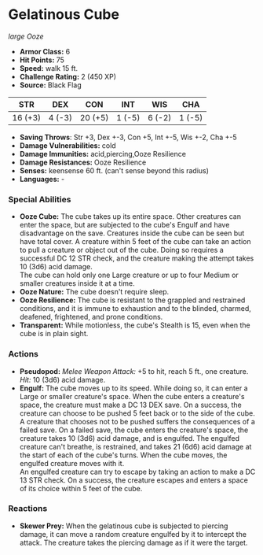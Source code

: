 # Gelatinous Cube

*large* *Ooze*

- **Armor Class:** 6
- **Hit Points:** 75 
- **Speed:** walk 15 ft.
- **Challenge Rating:** 2 (450 XP)
- **Source:** Black Flag

| STR | DEX | CON | INT | WIS | CHA |
| --- | --- | --- | --- | --- | --- |
| 16 (+3) | 4 (-3) | 20 (+5) | 1 (-5) | 6 (-2) | 1 (-5) |

- **Saving Throws**: Str +3, Dex +-3, Con +5, Int +-5, Wis +-2, Cha +-5
- **Damage Vulnerabilities:** cold
- **Damage Immunities:** acid,piercing,Ooze Resilience
- **Damage Resistances:** Ooze Resilience
- **Senses:** keensense 60 ft. (can't sense beyond this radius)
- **Languages:** -

### Special Abilities

- **Ooze Cube:** The cube takes up its entire space. Other creatures can enter the space, but are subjected to the cube's Engulf and have disadvantage on the save. Creatures inside the cube can be seen but have total cover. A creature within 5 feet of the cube can take an action to pull a creature or object out of the cube. Doing so requires a successful DC 12 STR check, and the creature making the attempt takes 10 (3d6) acid damage.<br>The cube can hold only one Large creature or up to four Medium or smaller creatures inside it at a time.
- **Ooze Nature:** The cube doesn't require sleep.
- **Ooze Resilience:** The cube is resistant to the grappled and restrained conditions, and it is immune to exhaustion and to the blinded, charmed, deafened, frightened, and prone conditions.
- **Transparent:** While motionless, the cube's Stealth is 15, even when the cube is in plain sight.

### Actions

- **Pseudopod:** _Melee Weapon Attack:_ +5 to hit, reach 5 ft., one creature. _Hit:_ 10 (3d6) acid damage.
- **Engulf:** The cube moves up to its speed. While doing so, it can enter a Large or smaller creature's space. When the cube enters a creature's space, the creature must make a DC 13 DEX save. On a success, the creature can choose to be pushed 5 feet back or to the side of the cube. A creature that chooses not to be pushed suffers the consequences of a failed save. On a failed save, the cube enters the creature's space, the creature takes 10 (3d6) acid damage, and is engulfed. The engulfed creature can't breathe, is restrained, and takes 21 (6d6) acid damage at the start of each of the cube's turns. When the cube moves, the engulfed creature moves with it.<br>An engulfed creature can try to escape by taking an action to make a DC 13 STR check. On a success, the creature escapes and enters a space of its choice within 5 feet of the cube.

### Reactions

- **Skewer Prey:** When the gelatinous cube is subjected to piercing damage, it can move a random creature engulfed by it to intercept the attack. The creature takes the piercing damage as if it were the target.
